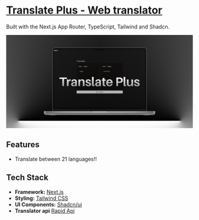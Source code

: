 # [Translate Plus - Web translator](https://kicks-webshop.vercel.app/)

Built with the Next.js App Router, TypeScript, Tailwind and Shadcn.

[![Kicks Webshop](./public/thumbnail.png)](https://kicks-webshop.vercel.app/)

## Features

 - Translate between 21 languages!!

## Tech Stack

- **Framework:** [Next.js](https://nextjs.org)
- **Styling:** [Tailwind CSS](https://tailwindcss.com)
- **UI Components:** [Shadcn/ui](https://ui.shadcn.com)
- **Translator api** [Rapid Api](https://rapidapi.com/translated/api/mymemory-translation-memory/)
